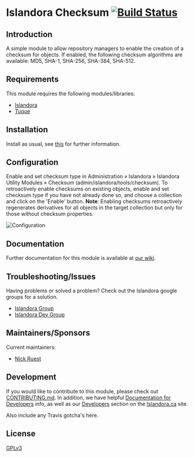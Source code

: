 # Islandora Checksum [![Build Status](https://travis-ci.org/Islandora/islandora_checksum.png?branch=7.x)](https://travis-ci.org/Islandora/islandora_checksum)

## Introduction

A simple module to allow repository managers to enable the creation of a checksum for objects. If enabled, the following checksum algorithms are available: MD5, SHA-1, SHA-256, SHA-384, SHA-512. 

## Requirements

This module requires the following modules/libraries:

* [Islandora](https://github.com/islandora/islandora)
* [Tuque](https://github.com/islandora/tuque)

## Installation

Install as usual, see [this](https://drupal.org/documentation/install/modules-themes/modules-7) for further information.

## Configuration

Enable and set checksum type in Administration » Islandora » Islandora Utility Modules » Checksum (admin/islandora/tools/checksum). To retroactively enable checksums on existing objects, enable and set checksum type if you have not already done so, and choose a collection and click on the 'Enable' button. **Note**: Enabling checksums retroactively regenerates derivatives for all objects in the target collection but only for those without checksum properties.

![Configuration](https://cloud.githubusercontent.com/assets/2738244/14559757/1b8e574a-02d9-11e6-9dbe-ba6e03c7a50c.png)

## Documentation

Further documentation for this module is available at [our wiki](https://wiki.duraspace.org/display/ISLANDORA/Islandora+Checksum).

## Troubleshooting/Issues

Having problems or solved a problem? Check out the Islandora google groups for a solution.

* [Islandora Group](https://groups.google.com/forum/?hl=en&fromgroups#!forum/islandora)
* [Islandora Dev Group](https://groups.google.com/forum/?hl=en&fromgroups#!forum/islandora-dev)

## Maintainers/Sponsors

Current maintainers:

* [Nick Ruest](https://github.com/ruebot)

## Development

If you would like to contribute to this module, please check out [CONTRIBUTING.md](CONTRIBUTING.md). In addition, we have helpful [Documentation for Developers](https://github.com/Islandora/islandora/wiki#wiki-documentation-for-developers) info, as well as our [Developers](http://islandora.ca/developers) section on the [Islandora.ca](http://islandora.ca) site.

Also include any Travis gotcha's here. 

## License

[GPLv3](http://www.gnu.org/licenses/gpl-3.0.txt)
